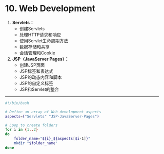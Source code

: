 # 10. Web Development

1.  **Servlets：**
    -   创建Servlets
    -   处理HTTP请求和响应
    -   使用Servlet生命周期方法
    -   数据存储和共享
    -   会话管理和Cookie
2.  **JSP（JavaServer Pages）：**
    -   创建JSP页面
    -   JSP标签和表达式
    -   JSP的动态内容和脚本
    -   JSP的自定义标签
    -   JSP和Servlet的整合

---

``` sh title="生成对应文件目录的 sh 脚本"
#!/bin/bash

# Define an array of Web development aspects
aspects=("Servlets" "JSP-JavaServer-Pages")

# Loop to create folders
for i in {1..2}
do
    folder_name="${i}_${aspects[$i-1]}"
    mkdir "$folder_name"
done

```


